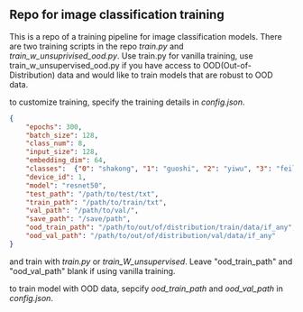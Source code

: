 ## Repo for image classification training

This is a repo of a training pipeline for image classification models. There are two training scripts in the repo <em>train.py</em> and <em>train_w_unsuprivised_ood.py</em>. Use train.py for vanilla training, use train_w_unsupervised_ood.py if you have access to OOD(Out-of-Distribution) data and would like to train models that are robust to OOD data.

to customize training, specify the training details in <em>config.json</em>.

```json
{
    "epochs": 300,
    "batch_size": 128,
    "class_num": 8,
    "input_size": 128,
    "embedding_dim": 64,
    "classes":  {"0": "shakong", "1": "guoshi", "2": "yiwu", "3": "feilinjiao", "4": "huashang_yin", "5": "huashang_tong", "6": "yin_wuzi", "7": "tong_wuzi"},
    "device_id": 1,
    "model": "resnet50",
    "test_path": "/path/to/test/txt",
    "train_path": "/path/to/train/txt",
    "val_path": "/path/to/val/",
    "save_path": "/save/path",
    "ood_train_path": "/path/to/out/of/distribution/train/data/if_any",
    "ood_val_path": "/path/to/out/of/distribution/val/data/if_any"
}
```
and train with <em>train.py</em> or <em>train_W_unsupervised</em>. Leave "ood_train_path" and "ood_val_path" blank if using vanilla training.

to train model with OOD data, sepcify <em>ood_train_path</em> and <em>ood_val_path</em> in <em>config.json</em>.

